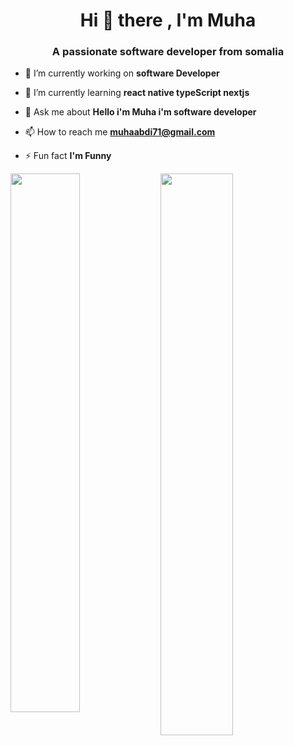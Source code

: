 


<h1 align="center">Hi 👋 there , I'm Muha</h1>
<h3 align="center">A passionate software developer from somalia</h3>

- 🔭 I’m currently working on **software Developer**

- 🌱 I’m currently learning **react native typeScript nextjs**

- 💬 Ask me about **Hello i'm Muha i'm software developer**

- 📫 How to reach me **muhaabdi71@gmail.com**

- ⚡ Fun fact **I'm Funny**



<img width="47%" align="left" src="http://github-readme-streak-stats.herokuapp.com/?user=muha&theme=shades-of-purple&hide_border=true&date_format=j%20M%5B%20Y%5D" />
<img align="left" width="48%" src="https://github-readme-stats.vercel.app/api/top-langs/?username=Muwaahib&layout=compact" />
